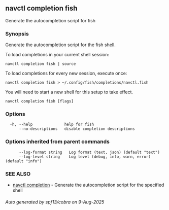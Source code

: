 ## navctl completion fish

Generate the autocompletion script for fish

### Synopsis

Generate the autocompletion script for the fish shell.

To load completions in your current shell session:

	navctl completion fish | source

To load completions for every new session, execute once:

	navctl completion fish > ~/.config/fish/completions/navctl.fish

You will need to start a new shell for this setup to take effect.


```
navctl completion fish [flags]
```

### Options

```
  -h, --help              help for fish
      --no-descriptions   disable completion descriptions
```

### Options inherited from parent commands

```
      --log-format string   Log format (text, json) (default "text")
      --log-level string    Log level (debug, info, warn, error) (default "info")
```

### SEE ALSO

* [navctl completion](navctl_completion.md)	 - Generate the autocompletion script for the specified shell

###### Auto generated by spf13/cobra on 9-Aug-2025

